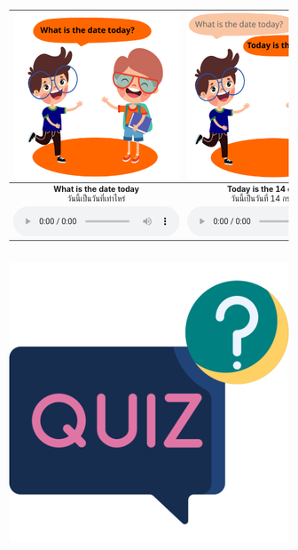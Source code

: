 <div class="carrousel">


|![](/media/img/Asking&#x20;for&#x20;days/What&#x20;is&#x20;the&#x20;date&#x20;today.svg)|![](/media/img/Asking&#x20;for&#x20;days/Today&#x20;is&#x20;the&#x20;14&#x20;of&#x20;July.svg)|![](/media/img/Asking&#x20;for&#x20;days/What&#x20;day&#x20;is&#x20;today.svg)|![](/media/img/Asking&#x20;for&#x20;days/Today&#x20;is&#x20;Monday.svg)|![](/media/img/Asking&#x20;for&#x20;days/What&#x20;day&#x20;is&#x20;tomorrow.svg)|![](/media/img/Asking&#x20;for&#x20;days/Tomorrow&#x20;is&#x20;Tuesday.svg)|![](/media/img/Asking&#x20;for&#x20;days/What&#x20;day&#x20;was&#x20;yesterday.svg)|![](/media/img/Asking&#x20;for&#x20;days/Yesterday&#x20;was&#x20;Sunday.svg)|![](/media/img/Asking&#x20;for&#x20;days/When&#x20;is&#x20;your&#x20;Birthday.svg)|![](/media/img/Asking&#x20;for&#x20;days/My&#x20;birthday&#x20;is&#x20;on&#x20;February.svg)|![](/media/img/Asking&#x20;for&#x20;days/What&#x20;day&#x20;is&#x20;Christmas.svg)|![](/media/img/Asking&#x20;for&#x20;days/It&#x20;is&#x20;the&#x20;25&#x20;of&#x20;December.svg)|
| :----: | :----: | :----: | :----: | :----: | :----: | :----: | :----: | :----: | :----: | :----: | :----: |
|**What is the date today**<br>วันนี้เป็นวันที่เท่าไหร่|**Today is the 14 of July**<br>วันนี้เป็นวันที่ 14 กรกฎาคม|**What day is today**<br>วันนี้เป็นวันอะไร|**Today is Monday**<br>วันนี้เป็นวันจันทร์|**What day is tomorrow**<br>พรุ่งนี้เป็นวันอะไร|**Tomorrow is Tuesday**<br>พรุ่งนี้วันอังคาร|**What day was yesterday**<br>เมื่อวานนี้เป็นวันอะไร|**Yesterday was Sunday**<br>เมื่อวานเป็นวันอาทิตย์|**When is your Birthday**<br>วันเกิดของคุณคือวันที่เท่าไหร่|**My birthday is on February**<br>14 2013|**What day is Christmas**<br>วันคริสมาสคือวันอะไร|**It is the 25 of December**<br>วันที่ 25 ธันวาคม|
|![](/media/audio/What&#x20;is&#x20;the&#x20;date&#x20;today.mp3)|![](/media/audio/Today&#x20;is&#x20;the&#x20;14&#x20;of&#x20;July.mp3)|![](/media/audio/What&#x20;day&#x20;is&#x20;today.mp3)|![](/media/audio/Today&#x20;is&#x20;Monday.mp3)|![](/media/audio/What&#x20;day&#x20;is&#x20;tomorrow.mp3)|![](/media/audio/Tomorrow&#x20;is&#x20;Tuesday.mp3)|![](/media/audio/What&#x20;day&#x20;was&#x20;yesterday.mp3)|![](/media/audio/Yesterday&#x20;was&#x20;Sunday.mp3)|![](/media/audio/When&#x20;is&#x20;your&#x20;Birthday.mp3)|![](/media/audio/My&#x20;birthday&#x20;is&#x20;on&#x20;February.mp3)|![](/media/audio/What&#x20;day&#x20;is&#x20;Christmas.mp3)|![](/media/audio/It&#x20;is&#x20;the&#x20;25&#x20;of&#x20;December.mp3)|

</div>



# ![icon](/media/icons/quiz.svg) 

